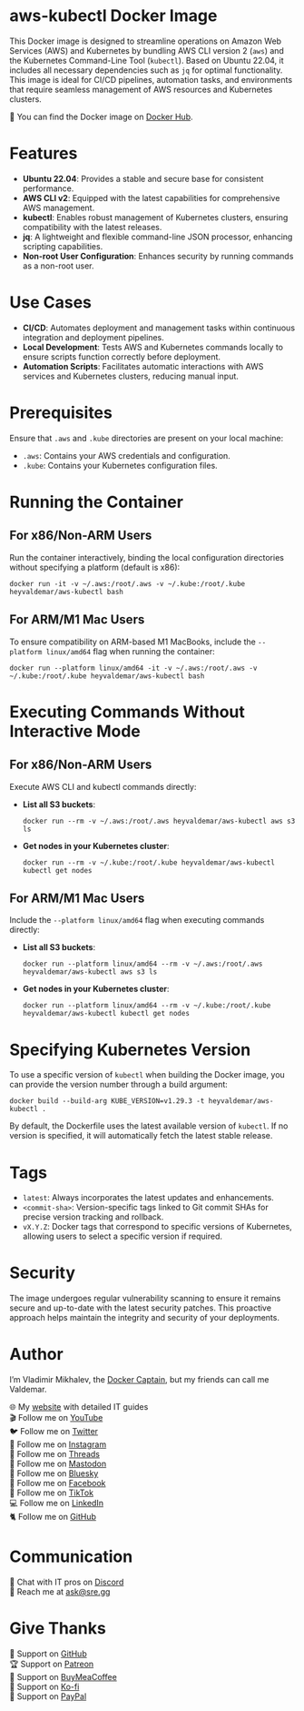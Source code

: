 # aws-kubectl Docker Image

This Docker image is designed to streamline operations on Amazon Web Services (AWS) and Kubernetes by bundling AWS CLI version 2 (`aws`) and the Kubernetes Command-Line Tool (`kubectl`). Based on Ubuntu 22.04, it includes all necessary dependencies such as `jq` for optimal functionality. This image is ideal for CI/CD pipelines, automation tasks, and environments that require seamless management of AWS resources and Kubernetes clusters.

🐳 You can find the Docker image on [Docker Hub](https://hub.docker.com/r/heyvaldemar/aws-kubectl).

# Features

- **Ubuntu 22.04**: Provides a stable and secure base for consistent performance.
- **AWS CLI v2**: Equipped with the latest capabilities for comprehensive AWS management.
- **kubectl**: Enables robust management of Kubernetes clusters, ensuring compatibility with the latest releases.
- **jq**: A lightweight and flexible command-line JSON processor, enhancing scripting capabilities.
- **Non-root User Configuration**: Enhances security by running commands as a non-root user.

# Use Cases

- **CI/CD**: Automates deployment and management tasks within continuous integration and deployment pipelines.
- **Local Development**: Tests AWS and Kubernetes commands locally to ensure scripts function correctly before deployment.
- **Automation Scripts**: Facilitates automatic interactions with AWS services and Kubernetes clusters, reducing manual input.

# Prerequisites

Ensure that `.aws` and `.kube` directories are present on your local machine:
- `.aws`: Contains your AWS credentials and configuration.
- `.kube`: Contains your Kubernetes configuration files.

# Running the Container

## For x86/Non-ARM Users

Run the container interactively, binding the local configuration directories without specifying a platform (default is x86):

```
docker run -it -v ~/.aws:/root/.aws -v ~/.kube:/root/.kube heyvaldemar/aws-kubectl bash
```

## For ARM/M1 Mac Users

To ensure compatibility on ARM-based M1 MacBooks, include the `--platform linux/amd64` flag when running the container:

```
docker run --platform linux/amd64 -it -v ~/.aws:/root/.aws -v ~/.kube:/root/.kube heyvaldemar/aws-kubectl bash
```

# Executing Commands Without Interactive Mode

## For x86/Non-ARM Users

Execute AWS CLI and kubectl commands directly:

- **List all S3 buckets**:
  ```
  docker run --rm -v ~/.aws:/root/.aws heyvaldemar/aws-kubectl aws s3 ls
  ```
- **Get nodes in your Kubernetes cluster**:
  ```
  docker run --rm -v ~/.kube:/root/.kube heyvaldemar/aws-kubectl kubectl get nodes
  ```

## For ARM/M1 Mac Users

Include the `--platform linux/amd64` flag when executing commands directly:

- **List all S3 buckets**:
  ```
  docker run --platform linux/amd64 --rm -v ~/.aws:/root/.aws heyvaldemar/aws-kubectl aws s3 ls
  ```
- **Get nodes in your Kubernetes cluster**:
  ```
  docker run --platform linux/amd64 --rm -v ~/.kube:/root/.kube heyvaldemar/aws-kubectl kubectl get nodes
  ```

# Specifying Kubernetes Version

To use a specific version of `kubectl` when building the Docker image, you can provide the version number through a build argument:

```
docker build --build-arg KUBE_VERSION=v1.29.3 -t heyvaldemar/aws-kubectl .
```

By default, the Dockerfile uses the latest available version of `kubectl`. If no version is specified, it will automatically fetch the latest stable release.

# Tags

- `latest`: Always incorporates the latest updates and enhancements.
- `<commit-sha>`: Version-specific tags linked to Git commit SHAs for precise version tracking and rollback.
- `vX.Y.Z`: Docker tags that correspond to specific versions of Kubernetes, allowing users to select a specific version if required.

# Security

The image undergoes regular vulnerability scanning to ensure it remains secure and up-to-date with the latest security patches. This proactive approach helps maintain the integrity and security of your deployments.

# Author

I’m Vladimir Mikhalev, the [Docker Captain](https://www.docker.com/captains/vladimir-mikhalev/), but my friends can call me Valdemar.

🌐 My [website](https://www.heyvaldemar.com/) with detailed IT guides\
🎬 Follow me on [YouTube](https://www.youtube.com/channel/UCf85kQ0u1sYTTTyKVpxrlyQ?sub_confirmation=1)\
🐦 Follow me on [Twitter](https://twitter.com/heyValdemar)\
🎨 Follow me on [Instagram](https://www.instagram.com/heyvaldemar/)\
🧵 Follow me on [Threads](https://www.threads.net/@heyvaldemar)\
🐘 Follow me on [Mastodon](https://mastodon.social/@heyvaldemar)\
🧊 Follow me on [Bluesky](https://bsky.app/profile/heyvaldemar.bsky.social)\
🎸 Follow me on [Facebook](https://www.facebook.com/heyValdemarFB/)\
🎥 Follow me on [TikTok](https://www.tiktok.com/@heyvaldemar)\
💻 Follow me on [LinkedIn](https://www.linkedin.com/in/heyvaldemar/)\
🐈 Follow me on [GitHub](https://github.com/heyvaldemar)

# Communication

👾 Chat with IT pros on [Discord](https://discord.gg/AJQGCCBcqf)\
📧 Reach me at ask@sre.gg

# Give Thanks

💎 Support on [GitHub](https://github.com/sponsors/heyValdemar)\
🏆 Support on [Patreon](https://www.patreon.com/heyValdemar)\
🥤 Support on [BuyMeaCoffee](https://www.buymeacoffee.com/heyValdemar)\
🍪 Support on [Ko-fi](https://ko-fi.com/heyValdemar)\
💖 Support on [PayPal](https://www.paypal.com/paypalme/heyValdemarCOM)
